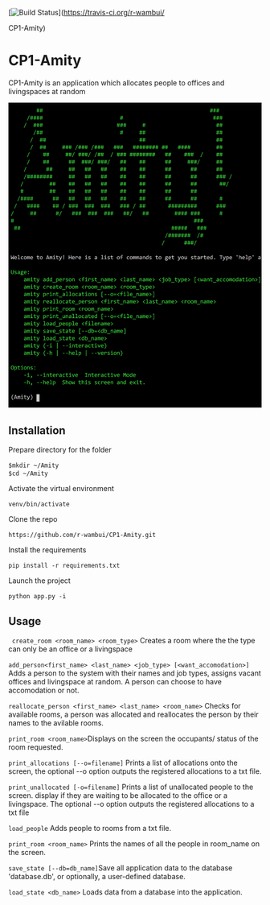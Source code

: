 [![Build Status](https://travis-ci.org/r-wambui/CP1-Amity.svg?branch=master)](https://travis-ci.org/r-wambui/

CP1-Amity)
# CP1-Amity
CP1-Amity is an application which allocates people to offices and livingspaces at random

![Screen shot](/designs/amity.png)
## Installation
Prepare directory for the folder
```
$mkdir ~/Amity
$cd ~/Amity
```
Activate the virtual environment
```
venv/bin/activate
```
Clone the repo
```
https://github.com/r-wambui/CP1-Amity.git
```
Install the requirements
```
pip install -r requirements.txt
```
Launch the project
```
python app.py -i
```
## Usage
``` create_room <room_name> <room_type>``` Creates a room where the the type can only be an office or a livingspace 

```add_person<first_name> <last_name> <job_type> [<want_accomodation>]``` Adds a person to the system with their names and job types, assigns vacant offices and livingspace at random. A person can choose to have accomodation or not.

 ```reallocate_person <first_name> <last_name> <room_name>``` Checks for available rooms,  a person was allocated and reallocates the person by their names to the avilable rooms.
 
 ```print_room <room_name>```Displays on the screen the occupants/ status of the room requested.
 
```print_allocations [--o=filename]```  Prints a list of allocations onto the screen, the optional  --o  option outputs the registered allocations to a txt file.

```print_unallocated [-o=filename]``` Prints a list of unallocated people to the screen. display if they are waiting to be allocated to the office or a livingspace. The optional  --o  option outputs the registered allocations to a txt file

```load_people```  Adds people to rooms from a txt file.

```print_room <room_name>``` Prints the names of all the people in  room_name  on the screen.

```save_state [--db=db_name]```Save all application data to the database 'database.db', or optionally, a user-defined database.

```load_state <db_name>``` Loads data from a database into the application.


